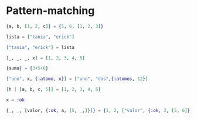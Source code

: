# Pattern-matching

```elixir
{a, b, [1, 2, c]} = {5, 6, [1, 2, 3]}
```

```elixir
lista = ["tania", "erick"]
```

```elixir
["tania", "erick"] = lista 
```

```elixir
[_, _, _, x] = [1, 2, 3, 4, 5]
```

```elixir
{suma} = {3+5+6}
```

```elixir
["uno", x, {:atomo, x}] = ["uno", "dos",{:atomos, 12}] 
```


```elixir
[h | [a, b, c, 5]] = [1, 2, 3, 4, 5]
```

```elixir
x = :ok 
```


```elixir
{_, _, [valor, {:ok, a, [5, _,]}]} = {1, 2, ["valor", {:ok, 3, [5, 6]}]}
```








